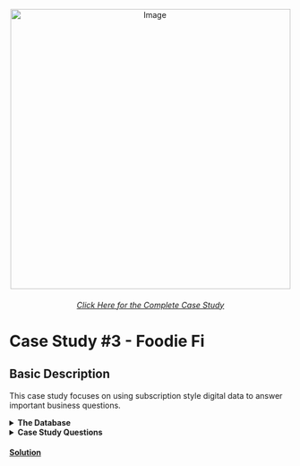 <p align = "center">
<img src="https://8weeksqlchallenge.com/images/case-study-designs/3.png" 
        alt="Image" 
        width="500" 
        height="500"/>
</p>

###### <div align="center">[Click Here for the Complete Case Study](https://8weeksqlchallenge.com/case-study-3/)</div>
# Case Study #3 - Foodie Fi
## Basic Description
This case study focuses on using subscription style digital data to answer important business questions.

<details>
  <summary><b>The Database</b></summary>
  
<p align = "center">
<img src="https://user-images.githubusercontent.com/80172576/199710652-17542c70-9a80-4370-8a5f-62bfaf0249b5.png" 
        alt="Image" 
        width="433" 
        height="200"/>
</p>


* **Table 1: plans**
  * The plans table contain the available plans that a customer can join at their sign up.
  * Basic plan customers have limited access and can only stream their videos and is only available monthly at $9.90.
  * Customers can sign up to an initial 7 day free trial will automatically continue with the pro monthly subscription plan unless they cancel, downgrade to basic or upgrade to an annual pro plan at any point during the trial.
  * When customers cancel their Foodie-Fi service - they will have a ***churn*** plan record with a ***null*** price but their plan will continue until the end of the billing period.

![image](https://user-images.githubusercontent.com/80172576/199712350-db5fa605-4b98-4f9e-80bd-2fd5bfafca57.png)


* **Table 2: subscriptions**
  * Customer subscriptions show the exact date where their specific ***plan_id*** starts.
  * If customers downgrade from a pro plan or cancel their subscription - the higher plan will remain in place until the period is over - the ***start_date*** in the subscriptions table will reflect the date that the actual plan changes.
  * When customers upgrade their account from a basic plan to a pro or annual pro plan - the higher plan will take effect straightaway.
  * When customers churn - they will keep their access until the end of their current billing period but the ***start_date*** will be technically the day they decided to cancel their service.

![image](https://user-images.githubusercontent.com/80172576/199713871-7974a226-a8c3-454b-8cee-81f6e0c44ece.png)
        
</details>

<details>
  <summary><b>Case Study Questions</b></summary>

### A. Customer Journey
Based off the 8 sample customers provided in the sample from the subscriptions table, write a brief description about each customer’s onboarding journey.

Try to keep it as short as possible - you may also want to run some sort of join to make your explanations a bit easier!
        
### B. Data Analysis Questions
* How many customers has Foodie-Fi ever had?
* What is the monthly distribution of trial plan start_date values for our dataset - use the start of the month as the group by value
* What plan start_date values occur after the year 2020 for our dataset? Show the breakdown by count of events for each plan_name
* What is the customer count and percentage of customers who have churned rounded to 1 decimal place?
* How many customers have churned straight after their initial free trial - what percentage is this rounded to the nearest whole number?
* What is the number and percentage of customer plans after their initial free trial?
* What is the customer count and percentage breakdown of all 5 plan_name values at 2020-12-31?
* How many customers have upgraded to an annual plan in 2020?
* How many days on average does it take for a customer to an annual plan from the day they join Foodie-Fi?
* Can you further breakdown this average value into 30 day periods (i.e. 0-30 days, 31-60 days etc)
* How many customers downgraded from a pro monthly to a basic monthly plan in 2020?
        
### C. Challenge Payment Question
The Foodie-Fi team wants you to create a new payments table for the year 2020 that includes amounts paid by each customer in the subscriptions table with the following requirements:

* monthly payments always occur on the same day of month as the original start_date of any monthly paid plan.
* upgrades from basic to monthly or pro plans are reduced by the current paid amount in that month and start immediately.
* upgrades from pro monthly to pro annual are paid at the end of the current billing period and also starts at the end of the month period.
* once a customer churns they will no longer make payments.
        
Example outputs for this table might look like the following:
        
![image](https://user-images.githubusercontent.com/80172576/199714963-2b2b10fd-42d6-4c27-b803-09c5b611dfcf.png)

### D. Outside The Box Questions
The following are open ended questions which might be asked during a technical interview for this case study - there are no right or wrong answers, but answers that make sense from both a technical and a business perspective make an amazing impression!

* How would you calculate the rate of growth for Foodie-Fi?
* What key metrics would you recommend Foodie-Fi management to track over time to assess performance of their overall business?
* What are some key customer journeys or experiences that you would analyse further to improve customer retention?
* If the Foodie-Fi team were to create an exit survey shown to customers who wish to cancel their subscription, what questions would you include in the survey?
* What business levers could the Foodie-Fi team use to reduce the customer churn rate? How would you validate the effectiveness of your ideas?
        

</details>

#### [Solution](https://github.com/Nivshiz/8-Week-SQL-Challenge/blob/main/Case%20Study%20%233%20-%20Foodie%20Fi/my_solution.sql)
